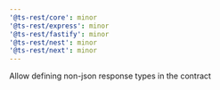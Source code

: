 ```yaml
---
'@ts-rest/core': minor
'@ts-rest/express': minor
'@ts-rest/fastify': minor
'@ts-rest/nest': minor
'@ts-rest/next': minor
---
```


Allow defining non-json response types in the contract
